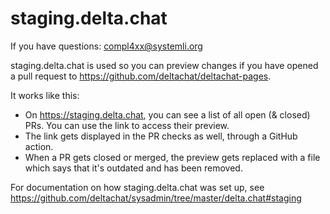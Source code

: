 # staging.delta.chat

If you have questions: compl4xx@systemli.org

staging.delta.chat is used so you can preview changes if you have opened a pull
request to https://github.com/deltachat/deltachat-pages.

It works like this:

- On https://staging.delta.chat, you can see a list of all open (& closed) PRs.
  You can use the link to access their preview.
- The link gets displayed in the PR checks as well, through a GitHub action.
- When a PR gets closed or merged, the preview gets replaced with a file which
  says that it's outdated and has been removed.

For documentation on how staging.delta.chat was set up, see
https://github.com/deltachat/sysadmin/tree/master/delta.chat#staging

